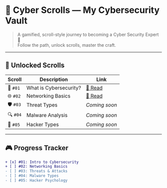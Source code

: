 # 🧠 Cyber Scrolls — My Cybersecurity Vault

> A gamified, scroll-style journey to becoming a Cyber Security Expert 🥷  
> Follow the path, unlock scrolls, master the craft.

---

## 📜 Unlocked Scrolls

| Scroll | Description | Link |
|-------|-------------|------|
| 🧠 `#01` | What is Cybersecurity? | [📖 Read](./notes/intro-to-cybersecurity.md) |
| 🌐 `#02` | Networking Basics | [📖 Read](./notes/networking-fundamentals.md) |
| 🛡️ `#03` | Threat Types | _Coming soon_ |
| 🔍 `#04` | Malware Analysis | _Coming soon_ |
| 🧬 `#05` | Hacker Types | _Coming soon_ |

---

## 🎮 Progress Tracker

```diff
+ [x] #01: Intro to Cybersecurity
+ [ ] #02: Networking Basics
- [ ] #03: Threats & Attacks
- [ ] #04: Malware Types
- [ ] #05: Hacker Psychology
